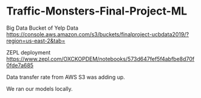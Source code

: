 # Traffic-Monsters-Final-Project-ML

Big Data Bucket of Yelp Data
https://console.aws.amazon.com/s3/buckets/finalproject-ucbdata2019/?region=us-east-2&tab=


ZEPL deployment
https://www.zepl.com/OXCKOPDEM/notebooks/573d647fef5f4abfbe8d70f0fde7a685

Data transfer rate from AWS S3 was adding up.

We ran our models locally.

